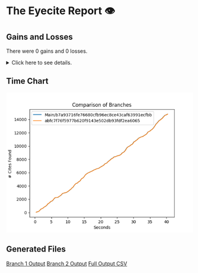 # The Eyecite Report :eye:



Gains and Losses
---------
There were 0 gains and 0 losses.

<details>
<summary>Click here to see details.</summary>

|     id     |  Gain  |  Loss  |
| ---------- | ------ | ------ |


</details>



Time Chart
---------

![image](https://raw.githubusercontent.com/freelawproject/eyecite/artifacts/200/results/chart.png)


Generated Files
---------

[Branch 1 Output](https://raw.githubusercontent.com/freelawproject/eyecite/artifacts/200/results/b7a93716fe76680cfb96ec8ce43caf63991ecfbb.json)
[Branch 2 Output](https://raw.githubusercontent.com/freelawproject/eyecite/artifacts/200/results/abfc7f76f5977b620f9143e502db93fdf2ea6065.json)
[Full Output CSV ](https://raw.githubusercontent.com/freelawproject/eyecite/artifacts/200/results/output.csv)
